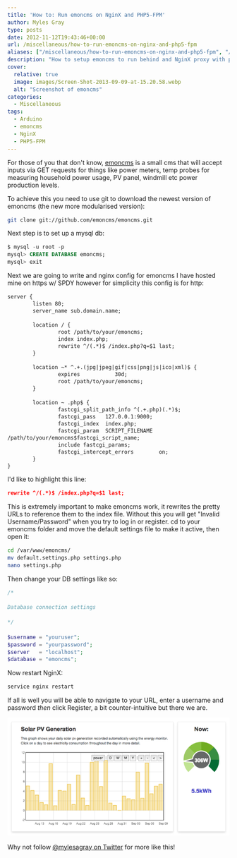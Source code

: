 ```yaml
---
title: 'How to: Run emoncms on NginX and PHP5-FPM'
author: Myles Gray
type: posts
date: 2012-11-12T19:43:46+00:00
url: /miscellaneous/how-to-run-emoncms-on-nginx-and-php5-fpm
aliases: ["/miscellaneous/how-to-run-emoncms-on-nginx-and-php5-fpm", "/miscellaneous/how-to-run-emoncms-on-nginx-and-php5-fpm/amp", "/ardunio-hacking/how-to-run-emoncms-on-nginx-and-php5-fpm", "/ardunio-hacking/how-to-run-emoncms-on-nginx-and-php5-fpm/amp"]
description: "How to setup emoncms to run behind and NginX proxy with php5-fpm"
cover:
  relative: true
  image: images/Screen-Shot-2013-09-09-at-15.20.58.webp
  alt: "Screenshot of emoncms"
categories:
  - Miscellaneous
tags:
  - Arduino
  - emoncms
  - NginX
  - PHP5-FPM
---
```


For those of you that don't know, [emoncms][1] is a small cms that will accept inputs via GET requests for things like power meters, temp probes for measuring household power usage, PV panel, windmill etc power production levels.

To achieve this you need to use git to download the newest version of emoncms (the new more modularised version):

```bash
git clone git://github.com/emoncms/emoncms.git
```

Next step is to set up a mysql db:

```sql
$ mysql -u root -p
mysql> CREATE DATABASE emoncms;
mysql> exit
```

Next we are going to write and nginx config for emoncms I have hosted mine on https w/ SPDY however for simplicity this config is for http:

```nginx
server {
        listen 80;
        server_name sub.domain.name;

        location / {
                root /path/to/your/emoncms;
                index index.php;
                rewrite ^/(.*)$ /index.php?q=$1 last;
        }

        location ~* ^.+.(jpg|jpeg|gif|css|png|js|ico|xml)$ {
                expires           30d;
                root /path/to/your/emoncms;
        }

        location ~ .php$ {
                fastcgi_split_path_info ^(.+.php)(.*)$;
                fastcgi_pass   127.0.0.1:9000;
                fastcgi_index  index.php;
                fastcgi_param  SCRIPT_FILENAME  /path/to/your/emoncms$fastcgi_script_name;
                include fastcgi_params;
                fastcgi_intercept_errors        on;
        }
}
```

I'd like to highlight this line:

```json
rewrite ^/(.*)$ /index.php?q=$1 last;
```

This is extremely important to make emoncms work, it rewrites the pretty URLs to reference them to the index file. Without this you will get "Invalid Username/Password" when you try to log in or register. cd to your emoncms folder and move the default settings file to make it active, then open it:

```bash
cd /var/www/emoncms/
mv default.settings.php settings.php
nano settings.php
```

Then change your DB settings like so:

```php
/*

Database connection settings

*/

$username = "youruser";
$password = "yourpassword";
$server   = "localhost";
$database = "emoncms";
```

Now restart NginX:

```bash
service nginx restart
```

If all is well you will be able to navigate to your URL, enter a username and password _then_ click Register, a bit counter-intuitive but there we are.

![Emoncms Graph][2]

Why not follow [@mylesagray on Twitter][3] for more like this!

 [1]: https://emoncms.org
 [2]: images/Screen-Shot-2013-09-09-at-15.20.58.png
 [3]: https://twitter.com/mylesagray